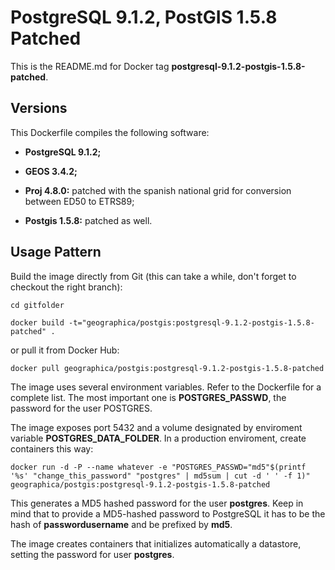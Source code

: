 PostgreSQL 9.1.2, PostGIS 1.5.8 Patched
=====================================================

This is the README.md for Docker tag __postgresql-9.1.2-postgis-1.5.8-patched__.

Versions
--------
This Dockerfile compiles the following software:

- __PostgreSQL 9.1.2;__

- __GEOS 3.4.2;__

- __Proj 4.8.0:__ patched with the spanish national grid for conversion between ED50 to ETRS89;

- __Postgis 1.5.8:__ patched as well.

Usage Pattern
-------------
Build the image directly from Git (this can take a while, don't forget to checkout the right branch):

```Shell
cd gitfolder

docker build -t="geographica/postgis:postgresql-9.1.2-postgis-1.5.8-patched" .
```

or pull it from Docker Hub:

```Shell
docker pull geographica/postgis:postgresql-9.1.2-postgis-1.5.8-patched
```

The image uses several environment variables. Refer to the Dockerfile for a complete list. The most important one is __POSTGRES_PASSWD__, the password for the user POSTGRES.

The image exposes port 5432 and a volume designated by enviroment variable __POSTGRES_DATA_FOLDER__. In a production enviroment, create containers this way:

```Shell
docker run -d -P --name whatever -e "POSTGRES_PASSWD="md5"$(printf '%s' "change_this_password" "postgres" | md5sum | cut -d ' ' -f 1)" geographica/postgis:postgresql-9.1.2-postgis-1.5.8-patched 
```

This generates a MD5 hashed password for the user __postgres__. Keep in mind that to provide a MD5-hashed password to PostgreSQL it has to be the hash of __passwordusername__ and be prefixed by __md5__.

The image creates containers that initializes automatically a datastore, setting the password for user __postgres__. 
